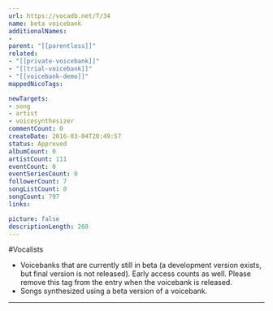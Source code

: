 ```yaml
---
url: https://vocadb.net/T/34
name: beta voicebank
additionalNames: 
- 
parent: "[[parentless]]"
related:
- "[[private-voicebank]]"
- "[[trial-voicebank]]"
- "[[voicebank-demo]]"
mappedNicoTags:

newTargets:
- song
- artist
- voicesynthesizer
commentCount: 0
createDate: 2016-03-04T20:49:57
status: Approved
albumCount: 0
artistCount: 111
eventCount: 0
eventSeriesCount: 0
followerCount: 7
songListCount: 0
songCount: 797
links: 

picture: false
descriptionLength: 268
---
```


#Vocalists

* Voicebanks that are currently still in beta (a development version exists, but final version is not released). Early access counts as well. Please remove this tag from the entry when the voicebank is released.
* Songs synthesized using a beta version of a voicebank.

---

